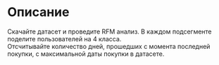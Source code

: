 # Описание

Скачайте датасет и проведите RFM анализ. В каждом подсегменте поделите пользователей на 4 класса. \
Отсчитывайте количество дней, прошедших с момента последней покупки, с максимальной даты покупки в датасете.
